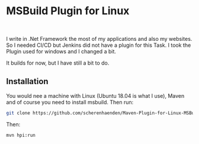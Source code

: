 ﻿# MSBuild Plugin for Linux 
<br>

I write in .Net Framework the most of my applications and also my websites. So I needed CI/CD  but Jenkins did not have a plugin for this Task. I took the Plugin used for windows and I changed a bit. 

It builds for now, but I have still a bit to do.



## Installation

You would nee a machine with Linux (Ubuntu 18.04 is what I use), Maven and of course 
you need to install msbuild.
Then run:

```sh
git clone https://github.com/scherenhaenden/Maven-Plugin-for-Linux-MSBuild
```
Then:

```sh
mvn hpi:run
```

